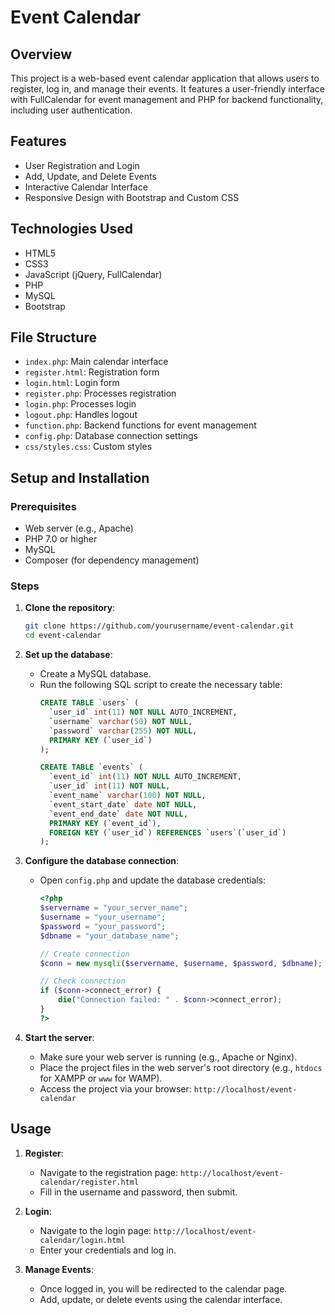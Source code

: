 # Event Calendar

## Overview
This project is a web-based event calendar application that allows users to register, log in, and manage their events. It features a user-friendly interface with FullCalendar for event management and PHP for backend functionality, including user authentication.

## Features
- User Registration and Login
- Add, Update, and Delete Events
- Interactive Calendar Interface
- Responsive Design with Bootstrap and Custom CSS

## Technologies Used
- HTML5
- CSS3
- JavaScript (jQuery, FullCalendar)
- PHP
- MySQL
- Bootstrap

## File Structure
- `index.php`: Main calendar interface
- `register.html`: Registration form
- `login.html`: Login form
- `register.php`: Processes registration
- `login.php`: Processes login
- `logout.php`: Handles logout
- `function.php`: Backend functions for event management
- `config.php`: Database connection settings
- `css/styles.css`: Custom styles

## Setup and Installation

### Prerequisites
- Web server (e.g., Apache)
- PHP 7.0 or higher
- MySQL
- Composer (for dependency management)

### Steps
1. **Clone the repository**:
    ```bash
    git clone https://github.com/yourusername/event-calendar.git
    cd event-calendar
    ```

2. **Set up the database**:
    - Create a MySQL database.
    - Run the following SQL script to create the necessary table:
      ```sql
      CREATE TABLE `users` (
        `user_id` int(11) NOT NULL AUTO_INCREMENT,
        `username` varchar(50) NOT NULL,
        `password` varchar(255) NOT NULL,
        PRIMARY KEY (`user_id`)
      );

      CREATE TABLE `events` (
        `event_id` int(11) NOT NULL AUTO_INCREMENT,
        `user_id` int(11) NOT NULL,
        `event_name` varchar(100) NOT NULL,
        `event_start_date` date NOT NULL,
        `event_end_date` date NOT NULL,
        PRIMARY KEY (`event_id`),
        FOREIGN KEY (`user_id`) REFERENCES `users`(`user_id`)
      );
      ```

3. **Configure the database connection**:
    - Open `config.php` and update the database credentials:
      ```php
      <?php
      $servername = "your_server_name";
      $username = "your_username";
      $password = "your_password";
      $dbname = "your_database_name";

      // Create connection
      $conn = new mysqli($servername, $username, $password, $dbname);

      // Check connection
      if ($conn->connect_error) {
          die("Connection failed: " . $conn->connect_error);
      }
      ?>
      ```

4. **Start the server**:
    - Make sure your web server is running (e.g., Apache or Nginx).
    - Place the project files in the web server's root directory (e.g., `htdocs` for XAMPP or `www` for WAMP).
    - Access the project via your browser: `http://localhost/event-calendar`

## Usage
1. **Register**:
    - Navigate to the registration page: `http://localhost/event-calendar/register.html`
    - Fill in the username and password, then submit.

2. **Login**:
    - Navigate to the login page: `http://localhost/event-calendar/login.html`
    - Enter your credentials and log in.

3. **Manage Events**:
    - Once logged in, you will be redirected to the calendar page.
    - Add, update, or delete events using the calendar interface.

